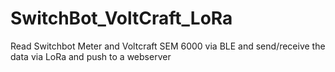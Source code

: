 # SwitchBot_VoltCraft_LoRa
Read Switchbot Meter and Voltcraft SEM 6000 via BLE and send/receive the data via LoRa and push to a webserver
